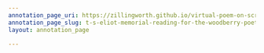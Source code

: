 ```yaml
---
annotation_page_uri: https://zillingworth.github.io/virtual-poem-on-screen/annotations/t-s-eliot-memorial-reading-for-the-woodberry-poetry-room-claudia-rankine-4-22-21--canvas-1-cinematography---environment.json
annotation_page_slug: t-s-eliot-memorial-reading-for-the-woodberry-poetry-room-claudia-rankine-4-22-21--canvas-1-cinematography---environment
layout: annotation_page

---
```

